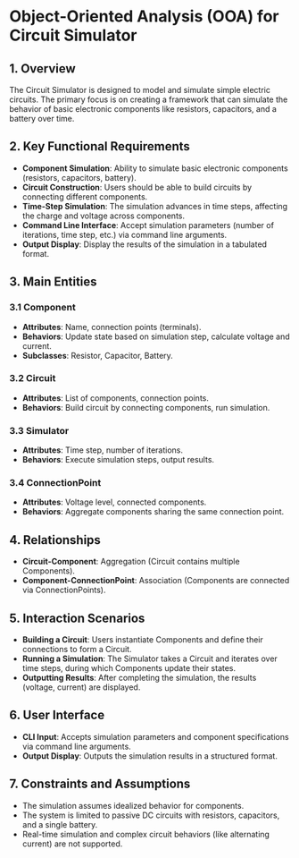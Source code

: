 # Object-Oriented Analysis (OOA) for Circuit Simulator

## 1. Overview

The Circuit Simulator is designed to model and simulate simple electric
circuits. The primary focus is on creating a framework that can simulate the
behavior of basic electronic components like resistors, capacitors, and a
battery over time.

## 2. Key Functional Requirements

- **Component Simulation**: Ability to simulate basic electronic components
  (resistors, capacitors, battery).
- **Circuit Construction**: Users should be able to build circuits by connecting
  different components.
- **Time-Step Simulation**: The simulation advances in time steps, affecting the
  charge and voltage across components.
- **Command Line Interface**: Accept simulation parameters (number of
  iterations, time step, etc.) via command line arguments.
- **Output Display**: Display the results of the simulation in a tabulated
  format.

## 3. Main Entities

### 3.1 Component

- **Attributes**: Name, connection points (terminals).
- **Behaviors**: Update state based on simulation step, calculate voltage and
  current.
- **Subclasses**: Resistor, Capacitor, Battery.

### 3.2 Circuit

- **Attributes**: List of components, connection points.
- **Behaviors**: Build circuit by connecting components, run simulation.

### 3.3 Simulator

- **Attributes**: Time step, number of iterations.
- **Behaviors**: Execute simulation steps, output results.

### 3.4 ConnectionPoint

- **Attributes**: Voltage level, connected components.
- **Behaviors**: Aggregate components sharing the same connection point.

## 4. Relationships

- **Circuit-Component**: Aggregation (Circuit contains multiple Components).
- **Component-ConnectionPoint**: Association (Components are connected via
  ConnectionPoints).

## 5. Interaction Scenarios

- **Building a Circuit**: Users instantiate Components and define their
  connections to form a Circuit.
- **Running a Simulation**: The Simulator takes a Circuit and iterates over time
  steps, during which Components update their states.
- **Outputting Results**: After completing the simulation, the results (voltage,
  current) are displayed.

## 6. User Interface

- **CLI Input**: Accepts simulation parameters and component specifications via
  command line arguments.
- **Output Display**: Outputs the simulation results in a structured format.

## 7. Constraints and Assumptions

- The simulation assumes idealized behavior for components.
- The system is limited to passive DC circuits with resistors, capacitors, and a
  single battery.
- Real-time simulation and complex circuit behaviors (like alternating current)
  are not supported.
